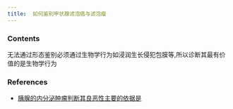 ```yaml
---
title:  如何鉴别甲状腺滤泡癌与滤泡瘤
--- 
```


### Contents
无法通过形态鉴别必须通过生物学行为如浸润生长侵犯包膜等,所以诊断其最有价值的是生物学行为
### References
- [胰腺的内分泌肿瘤判断其良恶性主要的依据是](/胰腺的内分泌肿瘤判断其良恶性主要的依据是)

